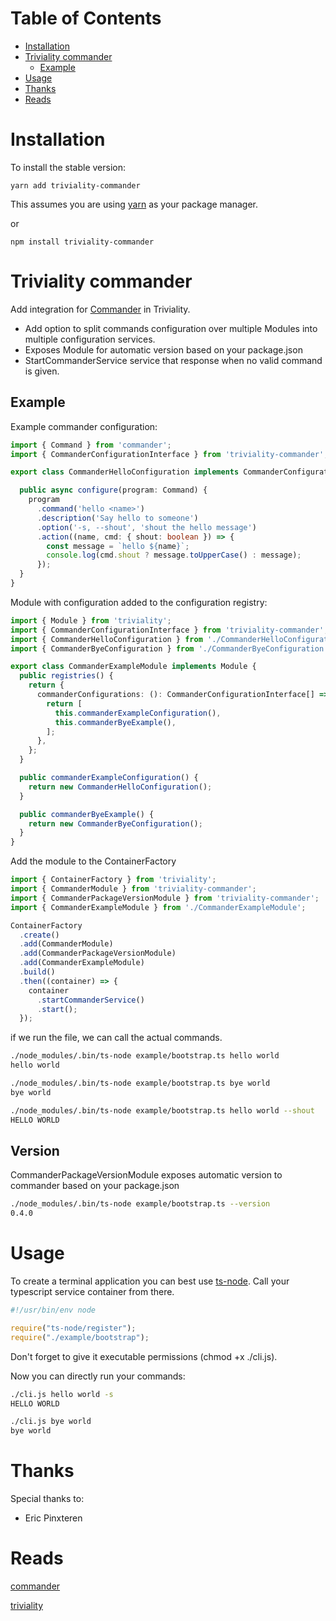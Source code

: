 # Table of Contents

* [Installation](#installation)
* [Triviality commander](#triviality-commander)
  * [Example](#example)
* [Usage](#usage)
* [Thanks](#thanks)
* [Reads](#reads)


# Installation

To install the stable version:

```
yarn add triviality-commander
```

This assumes you are using [yarn](https://yarnpkg.com) as your package manager.

or 

```
npm install triviality-commander
```

# Triviality commander

Add integration for [Commander](https://www.npmjs.com/package/commander) in Triviality.

- Add option to split commands configuration over multiple Modules into multiple configuration services.
- Exposes Module for automatic version based on your package.json
- StartCommanderService service that response when no valid command is given. 
  
## Example
 
Example commander configuration:


```typescript
import { Command } from 'commander';
import { CommanderConfigurationInterface } from 'triviality-commander';

export class CommanderHelloConfiguration implements CommanderConfigurationInterface {

  public async configure(program: Command) {
    program
      .command('hello <name>')
      .description('Say hello to someone')
      .option('-s, --shout', 'shout the hello message')
      .action((name, cmd: { shout: boolean }) => {
        const message = `hello ${name}`;
        console.log(cmd.shout ? message.toUpperCase() : message);
      });
  }
}
```
        

Module with configuration added to the configuration registry: 


```typescript
import { Module } from 'triviality';
import { CommanderConfigurationInterface } from 'triviality-commander';
import { CommanderHelloConfiguration } from './CommanderHelloConfiguration';
import { CommanderByeConfiguration } from './CommanderByeConfiguration';

export class CommanderExampleModule implements Module {
  public registries() {
    return {
      commanderConfigurations: (): CommanderConfigurationInterface[] => {
        return [
          this.commanderExampleConfiguration(),
          this.commanderByeExample(),
        ];
      },
    };
  }

  public commanderExampleConfiguration() {
    return new CommanderHelloConfiguration();
  }

  public commanderByeExample() {
    return new CommanderByeConfiguration();
  }
}
```
        

Add the module to the ContainerFactory


```typescript
import { ContainerFactory } from 'triviality';
import { CommanderModule } from 'triviality-commander';
import { CommanderPackageVersionModule } from 'triviality-commander';
import { CommanderExampleModule } from './CommanderExampleModule';

ContainerFactory
  .create()
  .add(CommanderModule)
  .add(CommanderPackageVersionModule)
  .add(CommanderExampleModule)
  .build()
  .then((container) => {
    container
      .startCommanderService()
      .start();
  });
```
        

if we run the file, we can call the actual commands.


```bash
./node_modules/.bin/ts-node example/bootstrap.ts hello world
hello world
```
        


```bash
./node_modules/.bin/ts-node example/bootstrap.ts bye world
bye world
```
        


```bash
./node_modules/.bin/ts-node example/bootstrap.ts hello world --shout
HELLO WORLD
```
        

## Version

CommanderPackageVersionModule exposes automatic version to commander based on your package.json


```bash
./node_modules/.bin/ts-node example/bootstrap.ts --version
0.4.0
```
        

# Usage

To create a terminal application you can best use [ts-node](https://www.npmjs.com/package/ts-node). 
Call your typescript service container from there.


```typescript
#!/usr/bin/env node

require("ts-node/register");
require("./example/bootstrap");
```
        

Don't forget to give it executable permissions (chmod +x ./cli.js).

Now you can directly run your commands:


```bash
./cli.js hello world -s
HELLO WORLD
```
        

```bash
./cli.js bye world
bye world
```
        

# Thanks

Special thanks to:

* Eric Pinxteren

# Reads

[commander](https://github.com/tj/commander.js#readme)

[triviality](https://github.com/epinxteren/triviality)

